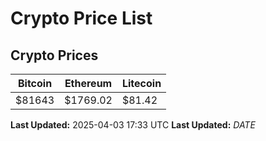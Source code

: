 # Crypto Price List

## Crypto Prices
| Bitcoin | Ethereum | Litecoin |
| ------- | -------- | -------- |
| $81643 | $1769.02 | $81.42 |
**Last Updated:** 2025-04-03 17:33 UTC
**Last Updated:** $DATE$
